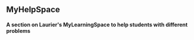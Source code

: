 ## MyHelpSpace

#### A section on Laurier's MyLearningSpace to help students with different problems